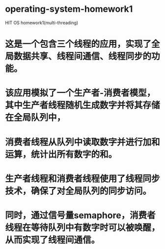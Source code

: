 # operating-system-homework1
HIT OS homework1(multi-threading)
# 这是一个包含三个线程的应用，实现了全局数据共享、线程间通信、线程同步的功能。
# 该应用模拟了一个生产者-消费者模型，其中生产者线程随机生成数字并将其存储在全局队列中，
# 消费者线程从队列中读取数字并进行加和运算，统计出所有数字的和。
# 生产者线程和消费者线程使用了线程同步技术，确保了对全局队列的同步访问。
# 同时，通过信号量semaphore，消费者线程在等待队列中有数字时可以被唤醒，从而实现了线程间通信。
